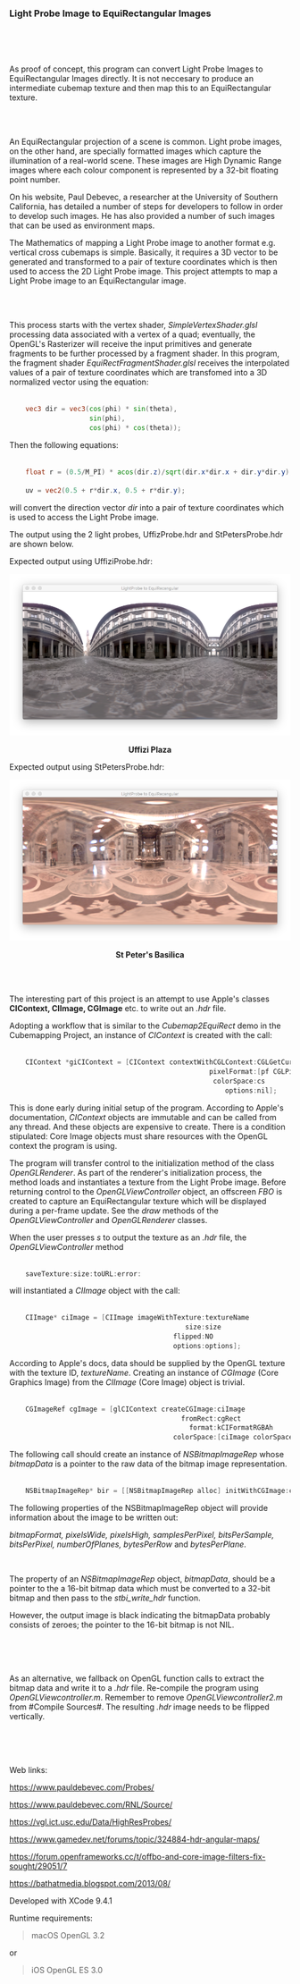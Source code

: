 ### Light Probe Image to  EquiRectangular Images

<br />
<br />
<br />

As proof of concept, this program can convert Light Probe Images to EquiRectangular Images directly. It is not neccesary to produce an intermediate cubemap texture and then map this to an EquiRectangular texture.

<br />
<br />

An EquiRectangular projection of a scene is common. Light probe images, on the other hand, are specially formatted images which capture the illumination of a real-world scene. These images are High Dynamic Range images where each colour component is represented by a 32-bit floating point number.

On his website, Paul Debevec, a researcher at the University of Southern California, has detailed a number of steps for developers to follow in order to develop such images. He has also provided a number of such images that can be used as environment maps.

The Mathematics of mapping a Light Probe image to another format e.g. vertical cross cubemaps is simple. Basically, it requires a 3D vector to be generated and transformed to a pair of texture coordinates which is then used to access the 2D Light Probe image. This project attempts to map a Light Probe image to an EquiRectangular image.

<br />
<br />

This process starts with the vertex shader, *SimpleVertexShader.glsl* processing data associated with a vertex of a quad; eventually, the OpenGL's Rasterizer will receive the input primitives and generate fragments to be further processed by a fragment shader. In this program, the fragment shader *EquiRectFragmentShader.glsl* receives the interpolated values of a pair of texture coordinates which are transfomed into a 3D normalized vector using the equation:

```glsl

    vec3 dir = vec3(cos(phi) * sin(theta),
                    sin(phi),
                    cos(phi) * cos(theta));

```

Then the following equations:

```glsl

    float r = (0.5/M_PI) * acos(dir.z)/sqrt(dir.x*dir.x + dir.y*dir.y);

    uv = vec2(0.5 + r*dir.x, 0.5 + r*dir.y);

```

will convert the direction vector *dir* into a pair of texture coordinates which is used to access the Light Probe image.


The output using the 2 light probes, UffizProbe.hdr and StPetersProbe.hdr are shown below.


Expected output using UffiziProbe.hdr:

<p align="center">
  <img src="./UffiziPlaza.png">
</p>

**<p align="center" >Uffizi Plaza</p>**

Expected output using StPetersProbe.hdr:


<p align="center">
  <img src="./StPetersBasilica.png">
</p>


**<p align="center" >St Peter's Basilica</p>**

<br />
<br />


The interesting part of this project is an attempt to use Apple's classes **CIContext, CIImage, CGImage** etc. to write out an *.hdr* file.

Adopting a workflow that is similar to the *Cubemap2EquiRect* demo in the Cubemapping Project, an instance of *CIContext* is created with the call:

```objective-c

    CIContext *giCIContext = [CIContext contextWithCGLContext:CGLGetCurrentContext()
                                                  pixelFormat:[pf CGLPixelFormatObj]
                                                   colorSpace:cs
                                                      options:nil];

```

This is done early during initial setup of the program. According to Apple's documentation, *CIContext* objects are immutable and can be called from any thread. And these objects are expensive to create. There is a condition stipulated: Core Image objects must share resources with the OpenGL context the program is using.


The program will transfer control to the initialization method of the class *OpenGLRenderer*. As part of the renderer's initialization process, the method loads and instantiates a texture from the Light Probe image. Before returning control to the *OpenGLViewController* object, an offscreen *FBO* is created to capture an EquiRectangular texture which will be displayed during a per-frame update. See the *draw* methods of the *OpenGLViewController* and *OpenGLRenderer* classes.


When the user presses *s* to output the texture as an *.hdr* file, the *OpenGLViewController* method

```objective-c

    saveTexture:size:toURL:error:

```

will instantiated a *CIImage* object with the call:

```objective-c

    CIImage* ciImage = [CIImage imageWithTexture:textureName
                                            size:size
                                         flipped:NO
                                         options:options];


```

According to Apple's docs, data should be supplied by the OpenGL texture with the texture ID, *textureName*. Creating an instance of *CGImage* (Core Graphics Image) from the *CIImage* (Core Image) object is trivial.

```objective-c

    CGImageRef cgImage = [glCIContext createCGImage:ciImage
                                           fromRect:cgRect
                                             format:kCIFormatRGBAh
                                         colorSpace:[ciImage colorSpace]];

```

The following call should create an instance of *NSBitmapImageRep* whose *bitmapData* is a pointer to the raw data of the bitmap image representation.


```objective-c

    NSBitmapImageRep* bir = [[NSBitmapImageRep alloc] initWithCGImage:cgImage];


```

The following properties of the NSBitmapImageRep object will provide information about the image to be written out:


*bitmapFormat, pixelsWide, pixelsHigh, samplesPerPixel, bitsPerSample, bitsPerPixel, numberOfPlanes, bytesPerRow* and *bytesPerPlane*.

<br />

The property of an *NSBitmapImageRep* object,  *bitmapData*, should be a pointer to the a 16-bit bitmap data which must be converted to a 32-bit bitmap and then pass to the *stbi_write_hdr* function. 

However, the output image is black indicating the bitmapData probably consists of zeroes; the pointer to the 16-bit bitmap is not NIL.

<br />
<br />
<br />

As an alternative, we fallback on OpenGL function calls to extract the bitmap data and write it to a *.hdr* file. Re-compile the program using *OpenGLViewcontroller.m*. Remember to remove *OpenGLViewcontroller2.m* from #Compile Sources#. The resulting *.hdr* image needs to be flipped vertically.

<br />
<br />
<br />

Web links:

https://www.pauldebevec.com/Probes/

https://www.pauldebevec.com/RNL/Source/

https://vgl.ict.usc.edu/Data/HighResProbes/

https://www.gamedev.net/forums/topic/324884-hdr-angular-maps/

https://forum.openframeworks.cc/t/offbo-and-core-image-filters-fix-sought/29051/7

https://bathatmedia.blogspot.com/2013/08/


Developed with XCode 9.4.1

Runtime requirements:

>macOS OpenGL 3.2

or

>iOS OpenGL ES 3.0
